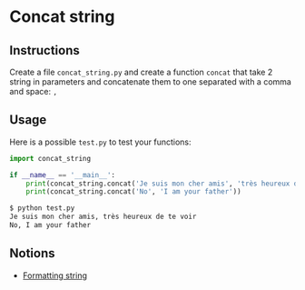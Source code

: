 # Concat string

## Instructions

Create a file `concat_string.py` and create a function `concat` that take 2 string in parameters and concatenate them to one separated with a comma and space: `, `

## Usage

Here is a possible `test.py` to test your functions:

```python
import concat_string

if __name__ == '__main__':
    print(concat_string.concat('Je suis mon cher amis', 'très heureux de te voir'))
    print(concat_string.concat('No', 'I am your father'))
```

```bash
$ python test.py
Je suis mon cher amis, très heureux de te voir
No, I am your father
```

## Notions

* [Formatting string](https://www.w3schools.com/python/python_strings_format.asp)
